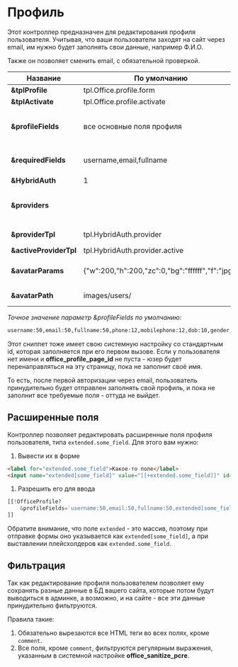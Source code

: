 # Профиль

Этот контроллер предназначен для редактирования профиля пользователя.
Учитывая, что ваши пользователи заходят на сайт через email, им нужно будет заполнять свои данные, например Ф.И.О.

Также он позволяет сменить email, с обязательной проверкой.

| Название               | По умолчанию                                     | Описание                                                                                                                                                                                                           |
| ---------------------- | ------------------------------------------------ | ------------------------------------------------------------------------------------------------------------------------------------------------------------------------------------------------------------------ |
| **&tplProfile**        | tpl.Office.profile.form                          | Чанк для вывода и редактирования профиля пользователя.                                                                                                                                                             |
| **&tplActivate**       | tpl.Office.profile.activate                      | Чанк для оформления письма активации.                                                                                                                                                                              |
| **&profileFields**     | все основные поля профиля                        | Список разрешенных для редактирования полей юзера, через запятую. Также можно указать максимальну. длину значений, через двоеточие. Например, &profileFields=`username:25,fullname:50,email`.                      |
| **&requiredFields**    | username,email,fullname                          | Список обязательных полей при редактировании. Эти поля должны быть заполнены для успешного обновления профиля. Например, &requiredFields=`username,fullname,email`.                                                |
| **&HybridAuth**        | 1                                                | Включить интеграцию с HybridAuth, если он установлен.                                                                                                                                                              |
| **&providers**         |                                                  | Список провайдеров авторизации HybridAuth, через запятую. Все доступные провайдеры находятся тут {core_path}components/hybridauth/model/hybridauth/lib/Providers/. Например, &providers=`Google,Twitter,Facebook`. |
| **&providerTpl**       | tpl.HybridAuth.provider                          | Чанк для вывода ссылки на авторизацию или привязку сервиса HybridAuth к учетной записи.                                                                                                                            |
| **&activeProviderTpl** | tpl.HybridAuth.provider.active                   | Чанк для вывода иконки привязанного сервиса HybridAuth.                                                                                                                                                            |
| **&avatarParams**      | {"w":200,"h":200,"zc":0,"bg":"ffffff","f":"jpg"} | JSON строка с параметрами конвертации аватара при помощи phpThumb. По умолчанию - "{"w":200,"h":200,"zc":0,"bg":"ffffff","f":"jpg"}".                                                                              |
| **&avatarPath**        | images/users/                                    | Директория для сохранения аватаров пользователей внутри MODX_ASSETS_PATH. По умолчанию - "images/users/".                                                                                                          |

*Точное значение параметр &profileFields по умолчанию:*

```txt
username:50,email:50,fullname:50,phone:12,mobilephone:12,dob:10,gender,address,country,city,state,zip,fax,photo,comment,website,specifiedpassword,confirmpassword
```

Этот сниппет тоже имеет свою системную настройку со стандартным id, которая заполняется при его первом вызове.
Если у пользователя нет имени и **office_profile_page_id** не пуста - юзер будет перенаправляться на эту страницу, пока не заполнит своё имя.

То есть, после первой авторизации через email, пользователь принудительно будет отправлен заполнять свой профиль, и пока не заполнит все требуемые поля - оттуда не выйдет.

## Расширенные поля

Контроллер позволяет редактировать расширенные поля профиля пользователя, типа `extended.some_field`. Для этого вам нужно:

1. Вывести их в форме

```html
<label for="extended.some_field">Какое-то поле</label>
<input name="extended[some_field]" value="[[+extended.some_field]]" id="extended.some_field">
```

1. Разрешить его для ввода

```php
[[!OfficeProfile?
    &profileFields=`username:50,email:50,fullname:50,extended[some_field]`
]]
```

Обратите внимание, что поле `extended` - это массив, поэтому при отправке формы оно указывается
как `extended[some_field]`, а при выставлении плейсхолдеров как `extended.some_field`.

## Фильтрация

Так как редактирование профиля пользователем позволяет ему сохранять разные данные в БД вашего сайта,
которые потом будут выводиться в админке, а возможно, и на сайте - все эти данные принудительно фильтруются.

Правила такие:

1. Обязательно вырезаются все HTML теги во всех полях, кроме `comment`.
2. Все поля, кроме `comment`, фильтруются регулярным выражения, указанным в системной настройке **office_sanitize_pcre**.
